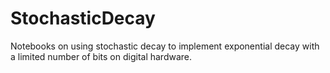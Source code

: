 # StochasticDecay
Notebooks on using stochastic decay to implement exponential decay with a limited number of bits on digital hardware.
